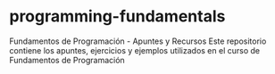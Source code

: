 # programming-fundamentals
Fundamentos de Programación - Apuntes y Recursos  Este repositorio contiene los apuntes, ejercicios y ejemplos utilizados en el curso de Fundamentos de Programación
